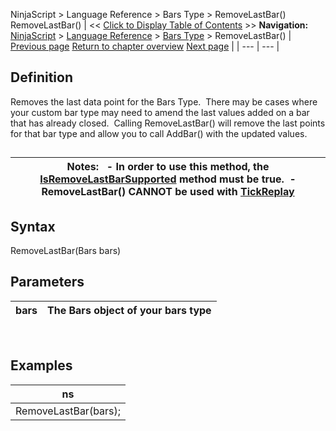 ﻿
NinjaScript > Language Reference > Bars Type > RemoveLastBar()
RemoveLastBar()
| << [Click to Display Table of Contents](removelastbar.md) >> **Navigation:**     [NinjaScript](ninjascript.md) > [Language Reference](language_reference_wip.md) > [Bars Type](bars_type.md) > RemoveLastBar() | [Previous page](ondatapoint.md) [Return to chapter overview](bars_type.md) [Next page](setpropertyname2.md) |
| --- | --- |
## Definition
Removes the last data point for the Bars Type.  There may be cases where your custom bar type may need to amend the last values added on a bar that has already closed.  Calling RemoveLastBar() will remove the last points for that bar type and allow you to call AddBar() with the updated values.
## 
| Notes:   - In order to use this method, the [IsRemoveLastBarSupported](isremovelastbarsupported.md) method must be true.  - RemoveLastBar() CANNOT be used with [TickReplay](tick_replay.md) |
| --- |

## Syntax
RemoveLastBar(Bars bars)
 
## Parameters
| bars | The Bars object of your bars type |
| --- | --- |

 
## 
## Examples
| ns |
| --- |
| RemoveLastBar(bars); |
